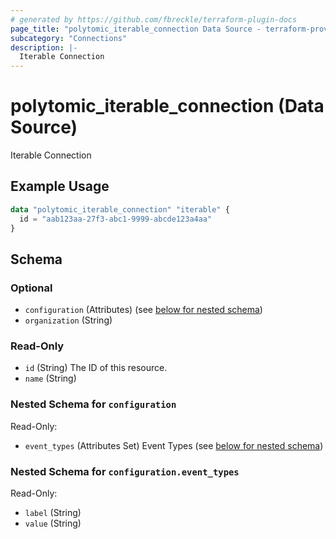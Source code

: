 ```yaml
---
# generated by https://github.com/fbreckle/terraform-plugin-docs
page_title: "polytomic_iterable_connection Data Source - terraform-provider-polytomic"
subcategory: "Connections"
description: |-
  Iterable Connection
---
```


# polytomic_iterable_connection (Data Source)

Iterable Connection

## Example Usage

```terraform
data "polytomic_iterable_connection" "iterable" {
  id = "aab123aa-27f3-abc1-9999-abcde123a4aa"
}
```

<!-- schema generated by tfplugindocs -->
## Schema

### Optional

- `configuration` (Attributes) (see [below for nested schema](#nestedatt--configuration))
- `organization` (String)

### Read-Only

- `id` (String) The ID of this resource.
- `name` (String)

<a id="nestedatt--configuration"></a>
### Nested Schema for `configuration`

Read-Only:

- `event_types` (Attributes Set) Event Types (see [below for nested schema](#nestedatt--configuration--event_types))

<a id="nestedatt--configuration--event_types"></a>
### Nested Schema for `configuration.event_types`

Read-Only:

- `label` (String)
- `value` (String)



